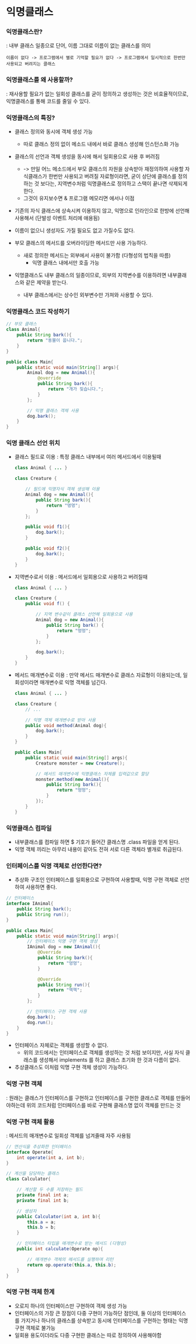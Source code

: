 # 익명클래스

### 익명클래스란?
: 내부 클래스 일종으로 단어, 이름 그대로 이름이 없는 클래스를 의미

```
이름이 없다 -> 프로그램에서 별로 기억할 필요가 없다 -> 프로그램에서 일시적으로 한번만 사용되고 버려지는 클래스
```

### 익명클래스를 왜 사용할까?
: 재사용할 필요가 없는 일회성 클래스를 굳이 정의하고 생성하는 것은 비효율적이므로, 익명클래스를 통해 코드를 줄일 수 있다.

### 익명클래스의 특징?
- 클래스 정의와 동시에 객체 생성 가능 
    - 따로 클래스 정의 없이 메소드 내에서 바로 클래스 생성해 인스턴스화 가능

- 클래스의 선언과 객체 생성을 동시에 해서 일회용으로 사용 후 버려짐
    - -> 만일 어느 메소드에서 부모 클래스의 자원을 상속받아 재정의하여 사용할 자식클래스가 한번만 사용되고 버려질 자료형이라면, 굳이 상단에 클래스를 정의하는 것 보다는, 지역변수처럼 익명클래스로 정의하고 스택이 끝나면 삭제되게 한다.
    - 그것이 유지보수면 & 프로그램 메모리면 에서나 이점

- 기존의 자식 클래스에 상속시켜 이용하지 않고, 익명으로 인라인으로 한방에 선언해 사용해서 (단발성 이벤트 처리에 애용됨)

- 이름이 없으니 생성자도 가질 필요도 없고 가질수도 없다.

- 부모 클래스의 메서드를 오버라이딩한 메서드만 사용 가능하다.
    - 새로 정의한 메서드는 외부에서 사용이 불가함 (다형성의 법칙을 따름)
        - 익명 클래스 내에서만 호출 가능

- 익명클래스도 내부 클래스의 일종이므로, 외부의 지역변수를 이용하려면 내부클래스와 같은 제약을 받는다.
    - 내부 클래스에서는 상수인 외부변수만 가져와 사용할 수 있다.

### 익명클래스 코드 작성하기
```java
// 부모 클래스
class Animal{
    public String bark(){
        return "동물이 웁니다.";
    }
}

public class Main{
    public static void main(String[] args){
        Animal dog = new Animal(){
            @override
            public String bark(){
                return "개가 짖습니다.";
            }
        };

        // 익명 클래스 객체 사용
        dog.bark();
    }
}
```

### 익명 클래스 선언 위치
- 클래스 필드로 이용
    : 특정 클래스 내부에서 여러 메서드에서 이용될때
    ```java
    class Animal { ... }

    class Creature {

        // 필드에 익명자식 객체 생성해 이용
        Animal dog = new Animal(){
            public String bark(){
                return "멍멍";
            }
        };

        public void f1(){
            dog.bark();
        }

        public void f2(){
            dog.bark();
        }
    }
    ```
- 지역변수로서 이용
    : 메서드에서 일회용으로 사용하고 버려질때 
    ```java
    class Animal { ... }

    class Creature {
        public void f() {

            // 지역 변수같이 클래스 선언해 일회용으로 사용
            Animal dog = new Animal(){
                public String bark() {
                    return "멍멍";
                }
            };

            dog.bark();
        }
    }
    ```
- 메서드 매개변수로 이용
    : 만약 메서드 매개변수로 클래스 자료형이 이용되는데, 일회성이라면 매개변수로 익명 객체를 넘긴다.
    ```java
    class Animal { ... }

    class Creature {
        // ...

        // 익명 객체 매개변수로 받아 사용
        public void method(Animal dog){
            dog.bark();
        }
    }

    public class Main{
        public static void main(String[] args){
            Creature monster = new Creature();

            // 메서드 매개변수에 익명클래스 자체를 입력값으로 할당
            monster.method(new Animal(){
                public String bark(){
                    return "멍멍";
                }
            });
        }
    }
    ```

### 익명클래스 컴파일
- 내부클래스를 컴파일 하면 $ 기호가 들어간 클래스명 .class 파일을 얻게 된다.
- 익명 객체 끼리는 아무리 내용이 같아도 전혀 서로 다른 객체라 별개로 취급된다.

### 인터페이스를 익명 객체로 선언한다면?
- 추상화 구조인 인터페이스를 일회용으로 구현하여 사용할때, 익명 구현 객체로 선언하여 사용하면 좋다.

```java
// 인터페이스
interface IAnimal{
    public String bark();
    public String run();
}

public class Main{
    public static void main(String[] args){
        // 인터페이스 익명 구현 객체 생성
        IAnimal dog = new IAnimal(){
            @Override
            public String bark(){
                return "멍멍";
            }

            @Override
            public String run(){
                return "헥헥";
            }
        };

        // 인터페이스 구현 객체 사용
        dog.bark();
        dog.run();
    }
}
```

- 인터페이스 자체로는 객체를 생성할 수 없다.
    - 위의 코드에서는 인터페이스로 객체를 생성하는 것 처럼 보이지만, 사실 자식 클래스를 생성해서 implements 를 하고 클래스 초기화 한 것과 다름이 없다.
- 추상클래스도 이처럼 익명 구현 객체 생성이 가능하다.

### 익명 구현 객체
: 원래는 클래스가 인터페이스를 구현하고 인터페이스를 구현한 클래스로 객체를 만들어야하는데 위의 코드처럼 인터페이스를 바로 구현해 클래스명 없이 객체를 만드는 것

### 익명 구현 객체 활용
: 메서드의 매개변수로 일회성 객체를 넘겨줄때 자주 사용됨

```java
// 연산식을 추상화한 인터페이스
interface Operate{
    int operate(int a, int b);
}

// 계산을 담당하는 클래스
class Calculator{

    // 계산할 두 수를 저장하는 필드
    private final int a;
    private final int b;

    // 생성자
    public Calculator(int a, int b){
        this.a = a;
        this.b = b;
    }

    // 인터페이스 타입을 매개변수로 받는 메서드 (다형성)
    public int calculate(Operate op){

        // 매개변수 객체의 메서드를 실행하여 리턴
        return op.operate(this.a, this.b);
    }
}
```

### 익명 구현 객체 한계
- 오로지 하나의 인터페이스만 구현하여 객체 생성 가능
- 인터페이스의 가장 큰 장점이 다중 구현이 가능하단 점인데, 둘 이상의 인터페이스를 가지거나 하나의 클래스를 상속받고 동시에 인터페이스를 구현하는 형태는 익명 구현 객체로 불가능
- 일회용 용도이더라도 다중 구현한 클래스는 따로 정의하여 사용해야함
